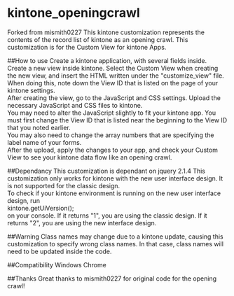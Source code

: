 # kintone_openingcrawl
Forked from mismith0227
This kintone customization represents the contents of the record list of kintone as an opening crawl.
This customization is for the Custom View for kintone Apps.

##How to use
Create a kintone application, with several fields inside.  
Create a new view inside kintone. Select the Custom View when creating the new view, and insert the HTML written under the "customize_view" file.  
When doing this, note down the View ID that is listed on the page of your kintone settings.  
After creating the view, go to the JavaScript and CSS settings. Upload the necessary JavaScript and CSS files to kintone.  
You may need to alter the JavaScript slightly to fit your kintone app. You must first change the View ID that is listed near the beginning to the View ID that you noted earlier.  
You may also need to change the array numbers that are specifying the label name of your forms.  
After the upload, apply the changes to your app, and check your Custom View to see your kintone data flow like an opening crawl.  

##Dependancy
This customization is dependant on jquery 2.1.4
This customization only works for kintone with the new user interface design. It is not supported for the classic design.  
To check if your kintone environment is running on the new user interface design, run  
kintone.getUiVersion();  
on your console. If it returns "1", you are using the classic design. If it returns "2", you are using the new interface design.

##Warning
Class names may change due to a kintone update, causing this customization to specify wrong class names. In that case, class names will need to be updated inside the code.

##Compatibility
Windows Chrome

##Thanks
Great thanks to mismith0227 for original code for the opening crawl!
